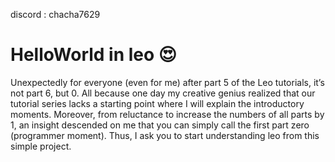 discord : chacha7629
# HelloWorld in leo 😍


Unexpectedly for everyone (even for me) after part 5 of the Leo tutorials, it’s not part 6, but 0. All because one day my creative genius realized that our tutorial series lacks a starting point where I will explain the introductory moments. Moreover, from reluctance to increase the numbers of all parts by 1, an insight descended on me that you can simply call the first part zero (programmer moment). Thus, I ask you to start understanding leo from this simple project.
